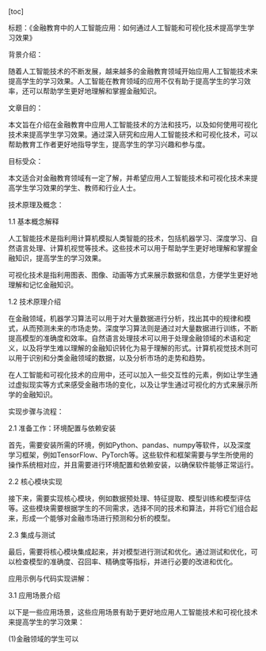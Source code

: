 
[toc]                    
                
                
标题：《金融教育中的人工智能应用：如何通过人工智能和可视化技术提高学生学习效果》

背景介绍：

随着人工智能技术的不断发展，越来越多的金融教育领域开始应用人工智能技术来提高学生的学习效果。人工智能在教育领域的应用不仅有助于提高学生的学习效率，还可以帮助学生更好地理解和掌握金融知识。

文章目的：

本文旨在介绍在金融教育中应用人工智能技术的方法和技巧，以及如何使用可视化技术来提高学生学习效果。通过深入研究和应用人工智能技术和可视化技术，可以帮助教育工作者更好地指导学生，提高学生的学习兴趣和参与度。

目标受众：

本文适合对金融教育领域有一定了解，并希望应用人工智能技术和可视化技术来提高学生学习效果的学生、教师和行业人士。

技术原理及概念：

1.1 基本概念解释

人工智能技术是指利用计算机模拟人类智能的技术，包括机器学习、深度学习、自然语言处理、计算机视觉等技术。这些技术可以用于帮助学生更好地理解和掌握金融知识，提高学生的学习效果。

可视化技术是指利用图表、图像、动画等方式来展示数据和信息，方便学生更好地理解和记忆金融知识。

1.2 技术原理介绍

在金融领域，机器学习算法可以用于对大量数据进行分析，找出其中的规律和模式，从而预测未来的市场走势。深度学习算法则是通过对大量数据进行训练，不断提高模型的准确度和效率。自然语言处理技术可以用于处理金融领域的术语和定义，以及将学生难以理解的金融知识转化为易于理解的形式。计算机视觉技术则可以用于识别和分类金融领域的数据，以及分析市场的走势和趋势。

在人工智能和可视化技术的应用中，还可以加入一些交互性的元素，例如让学生通过虚拟现实等方式来感受金融市场的变化，以及让学生通过可视化的方式来展示所学的金融知识。

实现步骤与流程：

2.1 准备工作：环境配置与依赖安装

首先，需要安装所需的环境，例如Python、pandas、numpy等软件，以及深度学习框架，例如TensorFlow、PyTorch等。这些软件和框架需要与学生所使用的操作系统相对应，并且需要进行环境配置和依赖安装，以确保软件能够正常运行。

2.2 核心模块实现

接下来，需要实现核心模块，例如数据预处理、特征提取、模型训练和模型评估等。这些模块需要根据学生的不同需求，选择不同的技术和算法，并将它们组合起来，形成一个能够对金融市场进行预测和分析的模型。

2.3 集成与测试

最后，需要将核心模块集成起来，并对模型进行测试和优化。通过测试和优化，可以检查模型的准确度、召回率、精确度等指标，并进行必要的改进和优化。

应用示例与代码实现讲解：

3.1 应用场景介绍

以下是一些应用场景，这些应用场景有助于更好地应用人工智能技术和可视化技术来提高学生的学习效果：

(1)金融领域的学生可以

